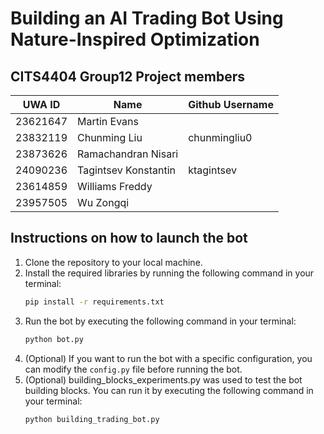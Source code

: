 # Building an AI Trading Bot Using Nature-Inspired Optimization

## CITS4404 Group12 Project members

| UWA ID  | Name | Github Username |
|---------|------|-----------------|
|23621647 |Martin Evans||
|23832119 |Chunming Liu|chunmingliu0|
|23873626 |Ramachandran Nisari||
|24090236 |Tagintsev Konstantin|ktagintsev|
|23614859 |Williams Freddy||
|23957505 |Wu Zongqi||

## Instructions on how to launch the bot

1. Clone the repository to your local machine.
2. Install the required libraries by running the following command in your terminal:
   ```bash
   pip install -r requirements.txt
   ```
3. Run the bot by executing the following command in your terminal:
   ```bash
   python bot.py
   ```
4. (Optional) If you want to run the bot with a specific configuration, you can modify the `config.py` file before running the bot.
5. (Optional) building_blocks_experiments.py was used to test the bot building blocks. You can run it by executing the following command in your terminal:
   ```bash
   python building_trading_bot.py
   ```